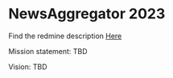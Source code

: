 # NewsAggregator 2023

Find the redmine description [Here](redmineDescription.md)

Mission statement:
TBD

Vision:
TBD
